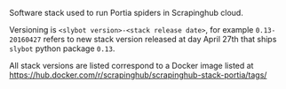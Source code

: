 Software stack used to run Portia spiders in Scrapinghub cloud.

Versioning is `<slybot version>-<stack release date>`, for example
`0.13-20160427` refers to new stack version released at day April 27th that
ships `slybot` python package `0.13`.

All stack versions are listed correspond to a Docker image listed at
https://hub.docker.com/r/scrapinghub/scrapinghub-stack-portia/tags/
